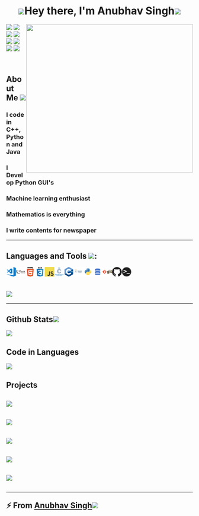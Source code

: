 <p>
  
  <h1 align='center'> <img src="https://github.com/TheDudeThatCode/TheDudeThatCode/blob/master/Assets/Hi.gif" width="29px">Hey there, I'm Anubhav Singh<img src="https://github.com/TheDudeThatCode/TheDudeThatCode/blob/master/Assets/Earth.gif" width="24px"></h1>
</p>
<img align="right" src="https://github.com/anubhavv1998/anubhavv1998/blob/main/Assistant.gif" height="400" width="450">

[![](https://img.shields.io/badge/LinkedIn-AnubhavSingh-blue)](https://www.linkedin.com/in/anubhav-singh-1a9090141/)
[![](https://img.shields.io/badge/Twitter-AnubhavSingh-skyblue)](https://twitter.com/Anubhav02017/)
[![](https://img.shields.io/badge/HackerRank-anubhavv1998-brightgreen)](https://www.hackerrank.com/anubhavv1998/)
[![](https://img.shields.io/badge/Portfolio-AnubhavSingh-orange)](https://anubhavv1998.github.io/anubhav/)
[![](https://img.shields.io/badge/GeeksForGeeks-AnubhavSingh-brightgreen)](https://auth.geeksforgeeks.org/user/4nu6h4v51ngh/)
[![](https://img.shields.io/badge/YouTube-AnubhavSingh-darkred)](https://www.youtube.com/channel/UCkyPJOfBGt0z9kdzFe1RZoA)
[![](https://img.shields.io/badge/Gmail-anubhavsingh02016@gmail.com-red)](mailto:anubhavsingh02016@gmail.com)
[![](https://img.shields.io/badge/Discord-anubhavsingh-blue)](https://discord.com/channels/692993599192956928/692993599192956931)
<!--
<img src="https://media.giphy.com/media/LnQjpWaON8nhr21vNW/giphy.gif" width="60">
-->
<br>
<h2 align="top">About Me <img src="https://media.giphy.com/media/fYSnHlufseco8Fh93Z/giphy.gif" width="30"></h2>

### I code in C++, Python and Java

### I Develop Python GUI's 

### Machine learning enthusiast

### Mathematics is everything 

### I write contents for newspaper

<hr>

## Languages and Tools <img src="https://media.giphy.com/media/WUlplcMpOCEmTGBtBW/giphy.gif" width="30">:

<img align="left" alt="Visual Studio Code" width="26px" src="https://raw.githubusercontent.com/github/explore/80688e429a7d4ef2fca1e82350fe8e3517d3494d/topics/visual-studio-code/visual-studio-code.png" />
<img align="left" alt="Flask" width="26px" src="https://raw.githubusercontent.com/github/explore/80688e429a7d4ef2fca1e82350fe8e3517d3494d/topics/flask/flask.png" />
<img align="left" alt="HTML5" width="26px" src="https://raw.githubusercontent.com/github/explore/80688e429a7d4ef2fca1e82350fe8e3517d3494d/topics/html/html.png" />
<img align="left" alt="CSS3" width="26px" src="https://raw.githubusercontent.com/github/explore/80688e429a7d4ef2fca1e82350fe8e3517d3494d/topics/css/css.png" />
<img align="left" alt="JavaScript" width="26px" src="https://raw.githubusercontent.com/github/explore/80688e429a7d4ef2fca1e82350fe8e3517d3494d/topics/javascript/javascript.png" />
<img align="left" alt="C" width="26px" src="https://raw.githubusercontent.com/github/explore/80688e429a7d4ef2fca1e82350fe8e3517d3494d/topics/c/c.png" />
<img align="left" alt="CPP" width="26px" src="https://raw.githubusercontent.com/github/explore/80688e429a7d4ef2fca1e82350fe8e3517d3494d/topics/cpp/cpp.png" />
<img align="left" alt="Java" width="26px" src="https://raw.githubusercontent.com/github/explore/80688e429a7d4ef2fca1e82350fe8e3517d3494d/topics/java/java.png" />
<img align="left" alt="python" width="26px" src="https://raw.githubusercontent.com/github/explore/80688e429a7d4ef2fca1e82350fe8e3517d3494d/topics/python/python.png" />
<img align="left" alt="SQL" width="26px" src="https://raw.githubusercontent.com/github/explore/80688e429a7d4ef2fca1e82350fe8e3517d3494d/topics/sql/sql.png" />
<img align="left" alt="Git" width="26px" src="https://raw.githubusercontent.com/github/explore/80688e429a7d4ef2fca1e82350fe8e3517d3494d/topics/git/git.png" />
<img align="left" alt="GitHub" width="26px" src="https://raw.githubusercontent.com/github/explore/78df643247d429f6cc873026c0622819ad797942/topics/github/github.png" />
<img align="left" alt="Terminal" width="26px" src="https://raw.githubusercontent.com/github/explore/80688e429a7d4ef2fca1e82350fe8e3517d3494d/topics/terminal/terminal.png" /><br/>
<br/>
<br>

![](https://komarev.com/ghpvc/?username=your-github-anubhavv1998&label=PROFILE+VIEWS)<hr>

<h2 style="block">Github Stats<img src="https://media.giphy.com/media/mGcNjsfWAjY5AEZNw6/giphy.gif" width="40"></h2>
<p width="100%">
  <a href="https://github.com/anubhavv1998">
    <img align="top" src="https://github-readme-stats.vercel.app/api?username=anubhavv1998&theme=highcontrast&show_icons=true&count_private=true" />
  </a>
</p>

<h2 style="block">Code in Languages</h2>
  <p width="100%">
    <a href="https://github.com/anubhavv1998">
      <img align="top" src="https://github-readme-stats.vercel.app/api/top-langs/?username=anubhavv1998&theme=highcontrast&show_icons=true&count_private=true&layout=compact"/>
    </a>
  </p>

  <h2 style="block">  Projects <h2>
  <p width="100%">
    <a href="https://github.com/anubhavv1998/SAIRA-Desktop-Assistant">
      <img align="top" src="https://github-readme-stats.vercel.app/api/pin/?username=anubhavv1998&repo=SAIRA-Desktop-Assistant&theme=highcontrast&show_icons=true&count_private=true&layout=compact"/>
    </a>
      <br><br>

   <a href="https://github.com/anubhavv1998/EmployeeLoanMgt">
    <img align="top" src="https://github-readme-stats.vercel.app/api/pin/?username=anubhavv1998&repo=EmployeeLoanMgt&theme=highcontrast&show_icons=true&count_private=true&layout=compact"/>
    </a>
    <br><br>
    <a href="https://github.com/anubhavv1998/EazyPeazy">
    <img align="top" src="https://github-readme-stats.vercel.app/api/pin/?username=anubhavv1998&repo=EazyPeazy&theme=highcontrast&show_icons=true&count_private=true&layout=compact"/>
    </a>
    <br><br>
    <a href="https://github.com/anubhavv1998/Book-Navigator-GCExtention">
    <img align="top" src="https://github-readme-stats.vercel.app/api/pin/?username=anubhavv1998&repo=Book-Navigator-GCExtention&theme=highcontrast&show_icons=true&count_private=true&layout=compact"/>
    </a>
    <br><br>
    <a href="https://github.com/anubhavv1998/E-Book_Services">
    <img align="top" src="https://github-readme-stats.vercel.app/api/pin/?username=anubhavv1998&repo=E-Book_Services&theme=highcontrast&show_icons=true&count_private=true&layout=compact"/>
    </a>
</p>


<!--
<details>
<summary>:zap:        </summary>
</details>
Here are some gists [here](https://gist.github.com/anubhavv1998)
code snippits here
-->
<hr>

⚡ From  [Anubhav Singh](https://github.com/anubhavv1998)<img src="https://media.giphy.com/media/VgCDAzcKvsR6OM0uWg/giphy.gif" width="50"><br><br>



<!-- Aage aur projects bnane hai


<!--
Here are some ideas to get you started:

- 🔭 I’m currently working on ...
- 🌱 I’m currently learning ...
- 👯 I’m looking to collaborate on ...
- 🤔 I’m looking for help with ...
- 💬 Ask me about ...
- 📫 How to reach me: ...
- 😄 Pronouns: ...
- ⚡ Fun fact: ...
-->
